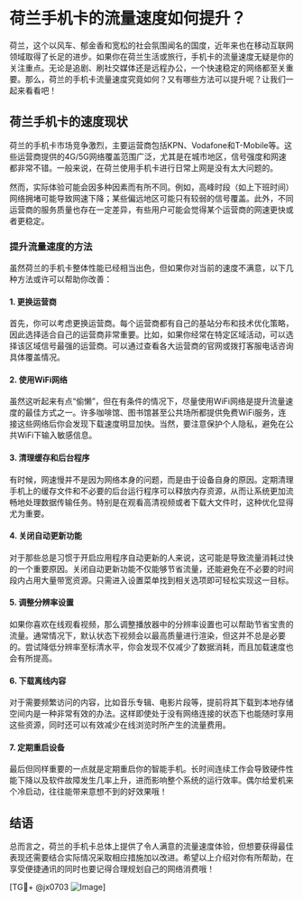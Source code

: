 # 荷兰手机卡的流量速度如何提升？

荷兰，这个以风车、郁金香和宽松的社会氛围闻名的国度，近年来也在移动互联网领域取得了长足的进步。如果你在荷兰生活或旅行，手机卡的流量速度无疑是你的关注重点。无论是追剧、刷社交媒体还是远程办公，一个快速稳定的网络都至关重要。那么，荷兰的手机卡流量速度究竟如何？又有哪些方法可以提升呢？让我们一起来看看吧！

## 荷兰手机卡的速度现状

荷兰的手机卡市场竞争激烈，主要运营商包括KPN、Vodafone和T-Mobile等。这些运营商提供的4G/5G网络覆盖范围广泛，尤其是在城市地区，信号强度和网速都非常不错。一般来说，在荷兰使用手机卡进行日常上网是没有太大问题的。

然而，实际体验可能会因多种因素而有所不同。例如，高峰时段（如上下班时间）网络拥堵可能导致网速下降；某些偏远地区可能只有较弱的信号覆盖。此外，不同运营商的服务质量也存在一定差异，有些用户可能会觉得某个运营商的网速更快或者更稳定。

### 提升流量速度的方法

虽然荷兰的手机卡整体性能已经相当出色，但如果你对当前的速度不满意，以下几种方法或许可以帮助你改善：

#### 1. 更换运营商

首先，你可以考虑更换运营商。每个运营商都有自己的基站分布和技术优化策略，因此选择适合自己的运营商非常重要。比如，如果你经常在特定区域活动，可以选择该区域信号最强的运营商。可以通过查看各大运营商的官网或拨打客服电话咨询具体覆盖情况。

#### 2. 使用WiFi网络

虽然这听起来有点“偷懒”，但在有条件的情况下，尽量使用WiFi网络是提升流量速度的最佳方式之一。许多咖啡馆、图书馆甚至公共场所都提供免费WiFi服务，连接这些网络后你会发现下载速度明显加快。当然，要注意保护个人隐私，避免在公共WiFi下输入敏感信息。

#### 3. 清理缓存和后台程序

有时候，网速慢并不是因为网络本身的问题，而是由于设备自身的原因。定期清理手机上的缓存文件和不必要的后台运行程序可以释放内存资源，从而让系统更加流畅地处理数据传输任务。特别是在观看高清视频或者下载大文件时，这种优化显得尤为重要。

#### 4. 关闭自动更新功能

对于那些总是习惯于开启应用程序自动更新的人来说，这可能是导致流量消耗过快的一个重要原因。关闭自动更新功能不仅能够节省流量，还能避免在不必要的时间段内占用大量带宽资源。只需进入设置菜单找到相关选项即可轻松实现这一目标。

#### 5. 调整分辨率设置

如果你喜欢在线观看视频，那么调整播放器中的分辨率设置也可以帮助节省宝贵的流量。通常情况下，默认状态下视频会以最高质量进行渲染，但这并不总是必要的。尝试降低分辨率至标清水平，你会发现不仅减少了数据消耗，而且加载速度也会有所提高。

#### 6. 下载离线内容

对于需要频繁访问的内容，比如音乐专辑、电影片段等，提前将其下载到本地存储空间内是一种非常有效的办法。这样即使处于没有网络连接的状态下也能随时享用这些资源，同时还可以有效减少在线浏览时所产生的流量费用。

#### 7. 定期重启设备

最后但同样重要的一点就是定期重启你的智能手机。长时间连续工作会导致硬件性能下降以及软件故障发生几率上升，进而影响整个系统的运行效率。偶尔给爱机来个冷启动，往往能带来意想不到的好效果哦！

## 结语

总而言之，荷兰的手机卡总体上提供了令人满意的流量速度体验，但想要获得最佳表现还需要结合实际情况采取相应措施加以改进。希望以上介绍对你有所帮助，在享受便捷通讯的同时也要记得合理规划自己的网络消费哦！

[TG💪+ @jx0703 ![Image](https://github.com/user-attachments/assets/dbca1d08-cadb-493c-b0ec-ad6f7a83f270)]